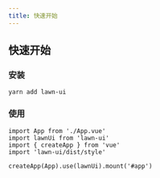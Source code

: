 ```yaml
---
title: 快速开始
---
```


## 快速开始

### 安装
```
yarn add lawn-ui
```

### 使用
```
import App from './App.vue'
import lawnUi from 'lawn-ui'
import { createApp } from 'vue'
import 'lawn-ui/dist/style'

createApp(App).use(lawnUi).mount('#app')
```